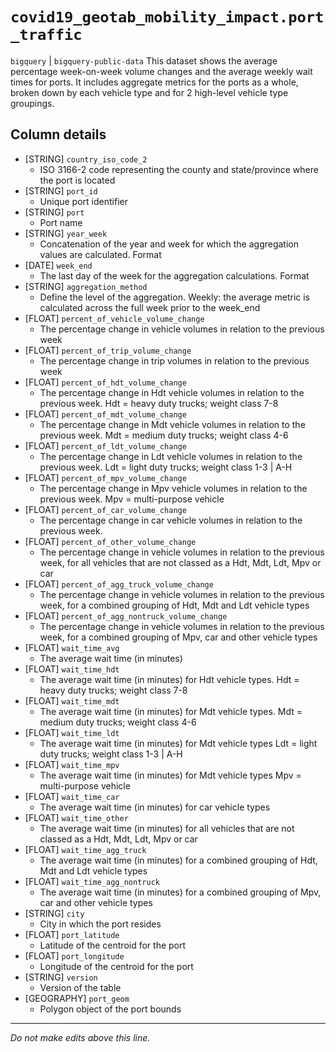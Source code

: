 # `covid19_geotab_mobility_impact.port_traffic`
`bigquery` | `bigquery-public-data`
This dataset shows the average percentage week-on-week volume changes and the average weekly wait times for ports. It includes aggregate metrics for the ports as a whole, broken down by each vehicle type and for 2 high-level vehicle type groupings.

## Column details
* [STRING]    `country_iso_code_2`
  - ISO 3166-2 code representing the county and state/province where the port is located
* [STRING]    `port_id`
  - Unique port identifier
* [STRING]    `port`
  - Port name
* [STRING]    `year_week`
  - Concatenation of the year and week for which the aggregation values are calculated. Format <YYYYWW>
* [DATE]      `week_end`
  - The last day of the week for the aggregation calculations. Format <YYYY-MM-DD>
* [STRING]    `aggregation_method`
  - Define the level of the aggregation. Weekly: the average metric is calculated across the full week prior to the week_end
* [FLOAT]     `percent_of_vehicle_volume_change`
  - The percentage change in vehicle volumes in relation to the previous week
* [FLOAT]     `percent_of_trip_volume_change`
  - The percentage change in trip volumes in relation to the previous week
* [FLOAT]     `percent_of_hdt_volume_change`
  - The percentage change in Hdt vehicle volumes in relation to the previous week. Hdt = heavy duty trucks; weight class 7-8
* [FLOAT]     `percent_of_mdt_volume_change`
  - The percentage change in Mdt vehicle volumes in relation to the previous week. Mdt = medium duty trucks; weight class 4-6
* [FLOAT]     `percent_of_ldt_volume_change`
  - The percentage change in Ldt vehicle volumes in relation to the previous week. Ldt = light duty trucks; weight class 1-3 | A-H
* [FLOAT]     `percent_of_mpv_volume_change`
  - The percentage change in Mpv vehicle volumes in relation to the previous week. Mpv = multi-purpose vehicle
* [FLOAT]     `percent_of_car_volume_change`
  - The percentage change in car vehicle volumes in relation to the previous week.
* [FLOAT]     `percent_of_other_volume_change`
  - The percentage change in vehicle volumes in relation to the previous week, for all vehicles that are not classed as a Hdt, Mdt, Ldt, Mpv or car
* [FLOAT]     `percent_of_agg_truck_volume_change`
  - The percentage change in vehicle volumes in relation to the previous week, for a combined grouping of Hdt, Mdt and Ldt vehicle types
* [FLOAT]     `percent_of_agg_nontruck_volume_change`
  - The percentage change in vehicle volumes in relation to the previous week, for a combined grouping of Mpv, car and other vehicle types
* [FLOAT]     `wait_time_avg`
  - The average wait time (in minutes)
* [FLOAT]     `wait_time_hdt`
  - The average wait time (in minutes) for Hdt vehicle types. Hdt = heavy duty trucks; weight class 7-8
* [FLOAT]     `wait_time_mdt`
  - The average wait time (in minutes) for Mdt vehicle types. Mdt = medium duty trucks; weight class 4-6
* [FLOAT]     `wait_time_ldt`
  - The average wait time (in minutes) for Mdt vehicle types Ldt = light duty trucks; weight class 1-3 | A-H
* [FLOAT]     `wait_time_mpv`
  - The average wait time (in minutes) for Mdt vehicle types Mpv = multi-purpose vehicle
* [FLOAT]     `wait_time_car`
  - The average wait time (in minutes) for car vehicle types
* [FLOAT]     `wait_time_other`
  - The average wait time (in minutes) for all vehicles that are not classed as a Hdt, Mdt, Ldt, Mpv or car
* [FLOAT]     `wait_time_agg_truck`
  - The average wait time (in minutes) for a combined grouping of Hdt, Mdt and Ldt vehicle types
* [FLOAT]     `wait_time_agg_nontruck`
  - The average wait time (in minutes) for a combined grouping of Mpv, car and other vehicle types
* [STRING]    `city`
  - City in which the port resides
* [FLOAT]     `port_latitude`
  - Latitude of the centroid for the port
* [FLOAT]     `port_longitude`
  - Longitude of the centroid for the port
* [STRING]    `version`
  - Version of the table
* [GEOGRAPHY] `port_geom`
  - Polygon object of the port bounds

-------------------------------------------------------------------------------
*Do not make edits above this line.*
